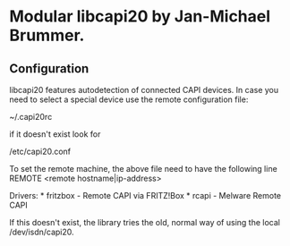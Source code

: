 # Modular libcapi20 by Jan-Michael Brummer.

## Configuration

libcapi20 features autodetection of connected CAPI
devices. In case you need to select a special device
use the remote configuration file:

  ~/.capi20rc

if it doesn't exist look for

  /etc/capi20.conf

To set the remote machine, the above file need to have
the following line
  REMOTE <driver> <remote hostname|ip-address> <remote port>

Drivers:
	* fritzbox	- Remote CAPI via FRITZ!Box
	* rcapi		- Melware Remote CAPI

If this doesn't exist, the library tries the old, normal way
of using the local /dev/isdn/capi20.
